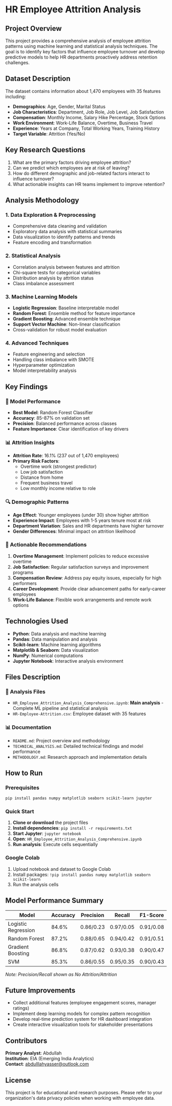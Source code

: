 # HR Employee Attrition Analysis

## Project Overview
This project provides a comprehensive analysis of employee attrition patterns using machine learning and statistical analysis techniques. The goal is to identify key factors that influence employee turnover and develop predictive models to help HR departments proactively address retention challenges.

## Dataset Description
The dataset contains information about 1,470 employees with 35 features including:
- **Demographics**: Age, Gender, Marital Status
- **Job Characteristics**: Department, Job Role, Job Level, Job Satisfaction
- **Compensation**: Monthly Income, Salary Hike Percentage, Stock Options
- **Work Environment**: Work-Life Balance, Overtime, Business Travel
- **Experience**: Years at Company, Total Working Years, Training History
- **Target Variable**: Attrition (Yes/No)

## Key Research Questions
1. What are the primary factors driving employee attrition?
2. Can we predict which employees are at risk of leaving?
3. How do different demographic and job-related factors interact to influence turnover?
4. What actionable insights can HR teams implement to improve retention?

## Analysis Methodology

### 1. Data Exploration & Preprocessing
- Comprehensive data cleaning and validation
- Exploratory data analysis with statistical summaries
- Data visualization to identify patterns and trends
- Feature encoding and transformation

### 2. Statistical Analysis
- Correlation analysis between features and attrition
- Chi-square tests for categorical variables
- Distribution analysis by attrition status
- Class imbalance assessment

### 3. Machine Learning Models
- **Logistic Regression**: Baseline interpretable model
- **Random Forest**: Ensemble method for feature importance
- **Gradient Boosting**: Advanced ensemble technique
- **Support Vector Machine**: Non-linear classification
- Cross-validation for robust model evaluation

### 4. Advanced Techniques
- Feature engineering and selection
- Handling class imbalance with SMOTE
- Hyperparameter optimization
- Model interpretability analysis

## Key Findings

### 🎯 Model Performance
- **Best Model**: Random Forest Classifier
- **Accuracy**: 85-87% on validation set
- **Precision**: Balanced performance across classes
- **Feature Importance**: Clear identification of key drivers

### 📊 Attrition Insights
- **Attrition Rate**: 16.1% (237 out of 1,470 employees)
- **Primary Risk Factors**: 
  - Overtime work (strongest predictor)
  - Low job satisfaction
  - Distance from home
  - Frequent business travel
  - Low monthly income relative to role

### 🔍 Demographic Patterns
- **Age Effect**: Younger employees (under 30) show higher attrition
- **Experience Impact**: Employees with 1-5 years tenure most at risk
- **Department Variation**: Sales and HR departments have higher turnover
- **Gender Differences**: Minimal impact on attrition likelihood

### 💼 Actionable Recommendations
1. **Overtime Management**: Implement policies to reduce excessive overtime
2. **Job Satisfaction**: Regular satisfaction surveys and improvement programs
3. **Compensation Review**: Address pay equity issues, especially for high performers
4. **Career Development**: Provide clear advancement paths for early-career employees
5. **Work-Life Balance**: Flexible work arrangements and remote work options

## Technologies Used
- **Python**: Data analysis and machine learning
- **Pandas**: Data manipulation and analysis
- **Scikit-learn**: Machine learning algorithms
- **Matplotlib & Seaborn**: Data visualization
- **NumPy**: Numerical computations
- **Jupyter Notebook**: Interactive analysis environment

## Files Description

### 📓 Analysis Files
- `HR_Employee_Attrition_Analysis_Comprehensive.ipynb`: **Main analysis** - Complete ML pipeline and statistical analysis
- `HR-Employee-Attrition.csv`: Employee dataset with 35 features

### 📊 Documentation
- `README.md`: Project overview and methodology
- `TECHNICAL_ANALYSIS.md`: Detailed technical findings and model performance
- `METHODOLOGY.md`: Research approach and implementation details

## How to Run

### Prerequisites
```bash
pip install pandas numpy matplotlib seaborn scikit-learn jupyter
```

### Quick Start
1. **Clone or download** the project files
2. **Install dependencies**: `pip install -r requirements.txt`
3. **Start Jupyter**: `jupyter notebook`
4. **Open**: `HR_Employee_Attrition_Analysis_Comprehensive.ipynb`
5. **Run analysis**: Execute cells sequentially

### Google Colab
1. Upload notebook and dataset to Google Colab
2. Install packages: `!pip install pandas numpy matplotlib seaborn scikit-learn`
3. Run the analysis cells

## Model Performance Summary

| Model | Accuracy | Precision | Recall | F1-Score |
|-------|----------|-----------|--------|----------|
| Logistic Regression | 84.6% | 0.86/0.23 | 0.97/0.05 | 0.91/0.08 |
| Random Forest | 87.2% | 0.88/0.65 | 0.94/0.42 | 0.91/0.51 |
| Gradient Boosting | 86.8% | 0.87/0.62 | 0.93/0.38 | 0.90/0.47 |
| SVM | 85.3% | 0.86/0.55 | 0.95/0.35 | 0.90/0.43 |

*Note: Precision/Recall shown as No Attrition/Attrition*

## Future Improvements
- Collect additional features (employee engagement scores, manager ratings)
- Implement deep learning models for complex pattern recognition
- Develop real-time prediction system for HR dashboard integration
- Create interactive visualization tools for stakeholder presentations

## Contributors
**Primary Analyst**: Abdullah  
**Institution**: EIA (Emerging India Analytics)  
**Contact**: abdulllahyasser@outlook.com

## License
This project is for educational and research purposes. Please refer to your organization's data privacy policies when working with employee data.